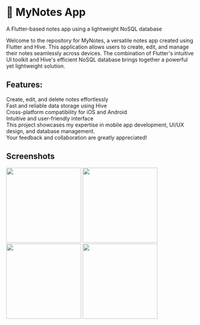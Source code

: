 
# 📝 MyNotes App
A Flutter-based notes app using a lightweight NoSQL database   
    
Welcome to the repository for MyNotes, a versatile notes app created using Flutter and Hive. This application allows users to create, edit, and manage their notes seamlessly across devices. The combination of Flutter's intuitive UI toolkit and Hive's efficient NoSQL database brings together a powerful yet lightweight solution.    
    
## Features:    
    
Create, edit, and delete notes effortlessly    
Fast and reliable data storage using Hive    
Cross-platform compatibility for iOS and Android    
Intuitive and user-friendly interface    
This project showcases my expertise in mobile app development, UI/UX design, and database management.    
Your feedback and collaboration are greatly appreciated!    

## Screenshots
<p>
<img src="https://github.com/MostafaHamed-W/notes_app/assets/120649545/70298720-a2bc-425d-b8d6-e53dec31da1e" width="200">
<img src="https://github.com/MostafaHamed-W/notes_app/assets/120649545/5dd1e09e-5d9f-453f-9901-0a356ddc59c6" width="200">
<img src="https://github.com/MostafaHamed-W/notes_app/assets/120649545/fa907ee0-0b03-4735-b454-014b100c8345" width="200">
<img src="https://github.com/MostafaHamed-W/notes_app/assets/120649545/80038a12-d9b2-4b7b-af53-00ceb591bf2a" width="200">
</p>

